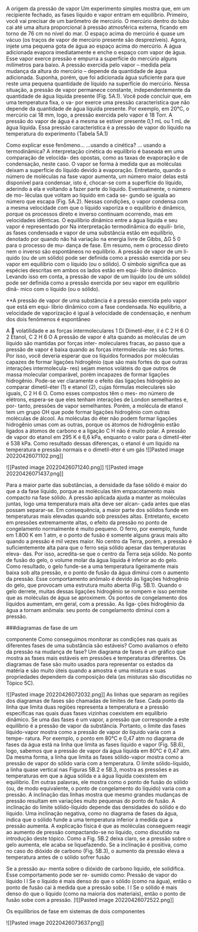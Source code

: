 A origem da pressão de vapor
Um experimento simples mostra que, em um recipiente fechado, as fases líquido e vapor
entram em equilíbrio. Primeiro, você vai precisar de um barômetro de mercúrio. O mercúrio
dentro do tubo cai até uma altura proporcional à pressão atmosférica externa, ficando em
torno de 76 cm no nível do mar. O espaço acima do mercúrio é quase um vácuo (os traços
de vapor de mercúrio presente são desprezíveis). Agora, injete uma pequena gota de água
ao espaço acima do mercúrio. A água adicionada evapora imediatamente e enche o espaço
com vapor de água. Esse vapor exerce pressão e empurra a superfície do mercúrio alguns
milímetros para baixo. A pressão exercida pelo vapor – medida pela mudança da altura do
mercúrio – depende da quantidade de água adicionada. Suponha, porém, que foi adicionada
água suficiente para que reste uma pequena quantidade de líquido na superfície do mercúrio.
Nessa situação, a pressão de vapor permanece constante, independentemente da quantidade
de água líquida presente (Fig. 5A.1). Você pode concluir que, em uma temperatura fixa, o va-
por exerce uma pressão característica que não depende da quantidade de água líquida presente.
Por exemplo, em 20°C, o mercúrio cai 18 mm, logo, a pressão exercida pelo vapor é 18 Torr.
A pressão do vapor de água é a mesma se estiver presente 0,1 mL ou 1 mL de água líquida.
Essa pressão característica é a pressão de vapor do líquido na temperatura do experimento
(Tabela 5A.1)

Como explicar esse fenômeno…
…usando a cinética? … usando a termodinâmica?
A interpretação cinética do equilíbrio é
baseada em uma comparação de velocida-
des opostas, como as taxas de evaporação
e de condensação, neste caso. O vapor se
forma à medida que as moléculas deixam a
superfície do líquido devido à evaporação.
Entretanto, quando o número de moléculas
na fase vapor aumenta, um número maior
delas está disponível para condensar, isto
é, chocar-se com a superfície do líquido,
aderindo a ela e voltando a fazer parte do
líquido. Eventualmente, o número de mo-
léculas que voltam ao líquido em cada se-
gundo se iguala ao número que escapa (Fig.
5A.2). Nessas condições, o vapor condensa
com a mesma velocidade com que o líquido
vaporiza e o equilíbrio é dinâmico, porque
os processos direto e inverso continuam
ocorrendo, mas em velocidades idênticas. O
equilíbrio dinâmico entre a água líquida e
seu vapor é representado por Na interpretação termodinâmica do equilí-
brio, as fases condensada e vapor de uma
substância estão em equilíbrio, denotado
por
quando não há variação na energia livre
de Gibbs, ΔG 5 0 para o processo de mu-
dança de fase. Em resumo, nem o processo
direto nem o inverso são espontâneos no
equilíbrio. A pressão de vapor de um lí-
quido (ou de um sólido) pode ser definida
como a pressão exercida por seu vapor em
equilíbrio com o líquido (ou o sólido).
O símbolo
significa que as espécies
descritas em ambos os lados estão em equi-
líbrio dinâmico. Levando isso em conta, a
pressão de vapor de um líquido (ou de um
sólido) pode ser definida como a pressão
exercida por seu vapor em equilíbrio dinâ-
mico com o líquido (ou o sólido).

**A pressão de vapor de uma substância é a pressão exercida pelo vapor que está em equi‑
líbrio dinâmico com a fase condensada. No equilíbrio, a velocidade de vaporização é
igual à velocidade de condensação, e nenhum dos dois fenômenos é espontâneo


A
 volatilidade e as forças
intermoleculares
1 Di
Dimetil-éter,
il é
C 2 H 6 O
2 Etanol, C 2 H 6 O
A pressão de vapor é alta quando as moléculas de um líquido são mantidas por forças inter-
moleculares fracas, ao passo que a pressão de vapor é baixa quando as forças intermolecula-
res são fortes. Por isso, você deveria esperar que os líquidos formados por moléculas capazes
de formar ligações hidrogênio (que são mais fortes do que outras interações intermolecula-
res) sejam menos voláteis do que outros de massa molecular comparável, porém incapazes
de formar ligações hidrogênio.
Pode-se ver claramente o efeito das ligações hidrogênio ao comparar dimetil-éter (1) e
etanol (2), cujas fórmulas moleculares são iguais, C 2 H 6 O. Como esses compostos têm o mes-
mo número de elétrons, espera-se que eles tenham interações de London semelhantes e, por-
tanto, pressões de vapor semelhantes. Porém, a molécula de etanol tem um grupo OH que
pode formar ligações hidrogênio com outras moléculas de álcool. As moléculas do éter não
podem formar ligações hidrogênio umas com as outras, porque os átomos de hidrogênio estão ligados a átomos de carbono e a ligação C H não é muito polar. A pressão de vapor do etanol
em 295 K é 6,6 kPa, enquanto o valor para o dimetil-éter é 538 kPa. Como resultado dessas
diferenças, o etanol é um líquido na temperatura e pressão normais e o dimetil-éter é um gás
![[Pasted image 20220426071102.png]]

![[Pasted image 20220426071240.png]]
![[Pasted image 20220426071437.png]]

Para a maior parte das substâncias, a densidade da fase sólido é maior do que a da fase
líquido, porque as moléculas têm empacotamento mais compacto na fase sólido. A pressão
aplicada ajuda a manter as moléculas juntas, logo uma temperatura mais alta deve ser alcan-
çada antes que elas possam separar-se. Em consequência, a maior parte dos sólidos funde
em temperaturas mais elevadas quando sob pressões altas. Entretanto, exceto em pressões
extremamente altas, o efeito da pressão no ponto de congelamento normalmente é muito
pequeno. O ferro, por exemplo, funde em 1.800 K em 1 atm, e o ponto de fusão é somente
alguns graus mais alto quando a pressão é mil vezes maior. No centro da Terra, porém, a
pressão é suficientemente alta para que o ferro seja sólido apesar das temperaturas eleva-
das. Por isso, acredita-se que o centro da Terra seja sólido.
No ponto de fusão do gelo, o volume molar da água líquida é inferior ao do
gelo. Como resultado, o gelo funde-se a uma temperatura ligeiramente mais baixa
sob alta pressão, e o ponto de fusão da água diminui com o aumento da pressão.
Esse comportamento anômalo é devido às ligações hidrogênio do gelo, que provocam uma
estrutura muito aberta (Fig. 5B.1). Quando o gelo derrete, muitas dessas ligações hidrogênio
se rompem e isso permite que as moléculas de água se aproximem.
Os pontos de congelamento dos líquidos aumentam, em geral, com a pressão. As liga‑
ções hidrogênio da água a tornam anômala: seu ponto de congelamento diminui com
a pressão.


###diagramas de fase de um

componente
Como conseguimos monitorar as condições nas quais as diferentes fases de uma substância
são estáveis? Como avaliamos o efeito da pressão na mudança de fase? Um diagrama de
fases é um gráfico que mostra as fases mais estáveis em pressões e temperaturas diferentes.
Os diagramas de fase são muito usados para representar os estados da matéria e são muito
úteis quando a amostra é uma mistura e suas propriedades dependem da composição dela
(as misturas são discutidas no Tópico 5C).

![[Pasted image 20220426072032.png]]
As linhas que separam as regiões dos diagramas de fases são chamadas de limites de fase.
Cada ponto da linha que limita duas regiões representa a temperatura e a pressão específicas
nas quais duas fases vizinhas coexistem em equilíbrio dinâmico. Se uma das fases é um vapor,
a pressão que corresponde a este equilíbrio é a pressão de vapor da substância. Portanto, o
limite das fases líquido-vapor mostra como a pressão de vapor do líquido varia com a tempe-
ratura. Por exemplo, o ponto em 80°C e 0,47 atm no diagrama de fases da água está na linha
que limita as fases líquido e vapor (Fig. 5B.6), logo, sabemos que a pressão de vapor da água
líquida em 80°C é 0,47 atm. Da mesma forma, a linha que limita as fases sólido-vapor mostra
como a pressão de vapor do sólido varia com a temperatura.
O limite sólido-líquido, a linha quase vertical nas Figuras 5B.2 e 5B.3, mostra as pressões
e as temperaturas em que a água sólida e a água líquida coexistem em equilíbrio. Em outras
palavras, ele mostra como o ponto de fusão do sólido (ou, de modo equivalente, o ponto de
congelamento do líquido) varia com a pressão. A inclinação das linhas mostra que mesmo
grandes mudanças de pressão resultam em variações muito pequenas do ponto de fusão.
A inclinação do limite sólido-líquido depende das densidades do sólido e do líquido. Uma
inclinação negativa, como no diagrama de fases da água, indica que o sólido funde a uma
temperatura inferior à medida que a pressão aumenta. A explicação física é que as moléculas
conseguem reagir ao aumento de pressão compactando-se no líquido, como discutido na
introdução deste tópico. Como a Fig. 5B.2 deixa claro, se a pressão sobre o gelo aumenta,
ele acaba se liquefazendo. Se a inclinação é positiva, como no caso do dióxido de carbono
(Fig. 5B.3), o aumento da pressão eleva a temperatura antes de o sólido sofrer fusão

Se a pressão au-
menta sobre o dióxido de carbono líquido, ele solidifica. Esse comportamento pode ser re-
sumido como:
Pressão de
vapor do
líquido
l l Se o líquido é mais denso do que o sólido (como na água), então o ponto de fusão cai à
medida que a pressão sobe.
l l Se o sólido é mais denso do que o líquido (como na maioria dos materiais), então o ponto
de fusão sobe com a pressão.
]![[Pasted image 20220426072522.png]]

Os equilíbrios de fase em
sistemas de dois componentes

![[Pasted image 20220426073637.png]]
